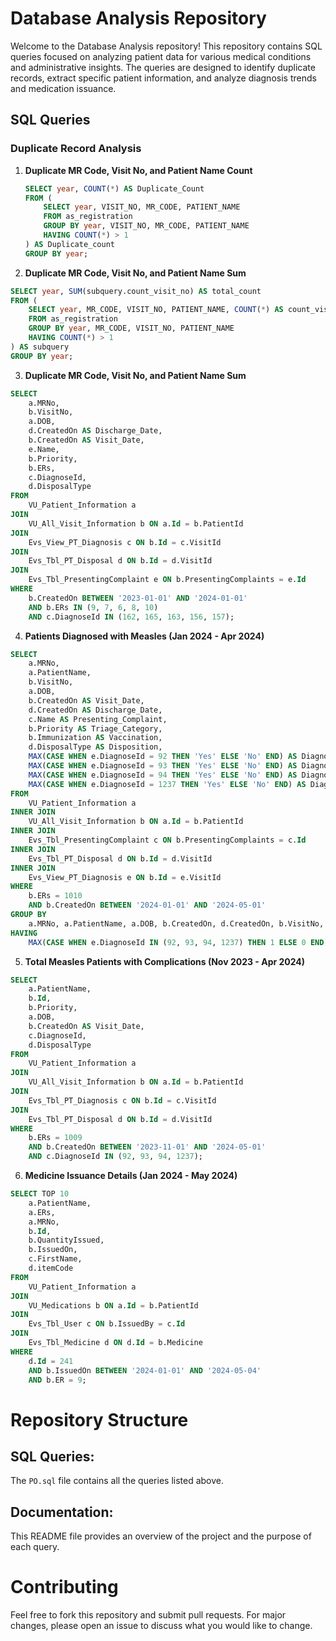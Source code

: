 # Database Analysis Repository

Welcome to the Database Analysis repository! This repository contains SQL queries focused on analyzing patient data for various medical conditions and administrative insights. The queries are designed to identify duplicate records, extract specific patient information, and analyze diagnosis trends and medication issuance.

## SQL Queries

### Duplicate Record Analysis

1. **Duplicate MR Code, Visit No, and Patient Name Count**
   ```sql
   SELECT year, COUNT(*) AS Duplicate_Count
   FROM (
       SELECT year, VISIT_NO, MR_CODE, PATIENT_NAME
       FROM as_registration 
       GROUP BY year, VISIT_NO, MR_CODE, PATIENT_NAME
       HAVING COUNT(*) > 1
   ) AS Duplicate_count
   GROUP BY year;

2. **Duplicate MR Code, Visit No, and Patient Name Sum**
```sql
SELECT year, SUM(subquery.count_visit_no) AS total_count
FROM (
    SELECT year, MR_CODE, VISIT_NO, PATIENT_NAME, COUNT(*) AS count_visit_no
    FROM as_registration
    GROUP BY year, MR_CODE, VISIT_NO, PATIENT_NAME
    HAVING COUNT(*) > 1
) AS subquery
GROUP BY year;
```

3. **Duplicate MR Code, Visit No, and Patient Name Sum**
```sql
SELECT 
    a.MRNo, 
    b.VisitNo, 
    a.DOB, 
    d.CreatedOn AS Discharge_Date,  
    b.CreatedOn AS Visit_Date, 
    e.Name, 
    b.Priority, 
    b.ERs, 
    c.DiagnoseId, 
    d.DisposalType 
FROM 
    VU_Patient_Information a
JOIN 
    VU_All_Visit_Information b ON a.Id = b.PatientId
JOIN 
    Evs_View_PT_Diagnosis c ON b.Id = c.VisitId
JOIN 
    Evs_Tbl_PT_Disposal d ON b.Id = d.VisitId
JOIN 
    Evs_Tbl_PresentingComplaint e ON b.PresentingComplaints = e.Id
WHERE 
    b.CreatedOn BETWEEN '2023-01-01' AND '2024-01-01'
    AND b.ERs IN (9, 7, 6, 8, 10)
    AND c.DiagnoseId IN (162, 165, 163, 156, 157);
```

4. **Patients Diagnosed with Measles (Jan 2024 - Apr 2024)**
```sql
SELECT 
    a.MRNo, 
    a.PatientName, 
    b.VisitNo, 
    a.DOB,
    b.CreatedOn AS Visit_Date,
    d.CreatedOn AS Discharge_Date,
    c.Name AS Presenting_Complaint, 
    b.Priority AS Triage_Category, 
    b.Immunization AS Vaccination,
    d.DisposalType AS Disposition,  
    MAX(CASE WHEN e.DiagnoseId = 92 THEN 'Yes' ELSE 'No' END) AS DiagnoseId_92,
    MAX(CASE WHEN e.DiagnoseId = 93 THEN 'Yes' ELSE 'No' END) AS DiagnoseId_93,
    MAX(CASE WHEN e.DiagnoseId = 94 THEN 'Yes' ELSE 'No' END) AS DiagnoseId_94,
    MAX(CASE WHEN e.DiagnoseId = 1237 THEN 'Yes' ELSE 'No' END) AS DiagnoseId_1237
FROM 
    VU_Patient_Information a
INNER JOIN 
    VU_All_Visit_Information b ON a.Id = b.PatientId
INNER JOIN 
    Evs_Tbl_PresentingComplaint c ON b.PresentingComplaints = c.Id
INNER JOIN 
    Evs_Tbl_PT_Disposal d ON b.Id = d.VisitId
INNER JOIN 
    Evs_View_PT_Diagnosis e ON b.Id = e.VisitId
WHERE 
    b.ERs = 1010
    AND b.CreatedOn BETWEEN '2024-01-01' AND '2024-05-01'
GROUP BY 
    a.MRNo, a.PatientName, a.DOB, b.CreatedOn, d.CreatedOn, b.VisitNo, c.Name, b.Priority, d.DisposalType, b.Immunization
HAVING 
    MAX(CASE WHEN e.DiagnoseId IN (92, 93, 94, 1237) THEN 1 ELSE 0 END) = 1;
```

5. **Total Measles Patients with Complications (Nov 2023 - Apr 2024)**
```sql
SELECT 
    a.PatientName, 
    b.Id, 
    b.Priority, 
    a.DOB, 
    b.CreatedOn AS Visit_Date, 
    c.DiagnoseId, 
    d.DisposalType 
FROM 
    VU_Patient_Information a
JOIN 
    VU_All_Visit_Information b ON a.Id = b.PatientId 
JOIN 
    Evs_Tbl_PT_Diagnosis c ON b.Id = c.VisitId
JOIN 
    Evs_Tbl_PT_Disposal d ON b.Id = d.VisitId
WHERE 
    b.ERs = 1009 
    AND b.CreatedOn BETWEEN '2023-11-01' AND '2024-05-01'
    AND c.DiagnoseId IN (92, 93, 94, 1237);
```

6. **Medicine Issuance Details (Jan 2024 - May 2024)**
```sql
SELECT TOP 10 
    a.PatientName, 
    a.ERs, 
    a.MRNo, 
    b.Id, 
    b.QuantityIssued,
    b.IssuedOn, 
    c.FirstName, 
    d.itemCode 
FROM 
    VU_Patient_Information a
JOIN 
    VU_Medications b ON a.Id = b.PatientId
JOIN 
    Evs_Tbl_User c ON b.IssuedBy = c.Id
JOIN 
    Evs_Tbl_Medicine d ON d.Id = b.Medicine
WHERE 
    d.Id = 241
    AND b.IssuedOn BETWEEN '2024-01-01' AND '2024-05-04'
    AND b.ER = 9;
```

# Repository Structure

## SQL Queries: 
The `PO.sql` file contains all the queries listed above.

## Documentation: 
This README file provides an overview of the project and the purpose of each query.

# Contributing
Feel free to fork this repository and submit pull requests. For major changes, please open an issue to discuss what you would like to change.

